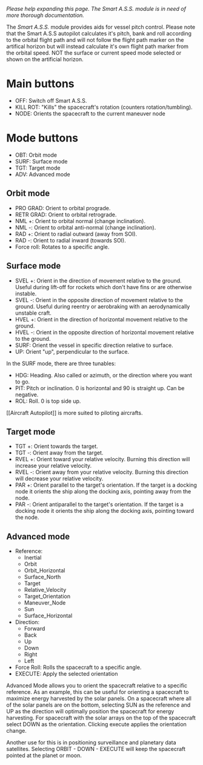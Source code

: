 _Please help expanding this page. The Smart A.S.S. module is in need of more thorough documentation._

The _Smart A.S.S._ module provides aids for vessel pitch control. Please note that the Smart A.S.S autopilot calculates it's pitch, bank and roll according to the orbital flight path and will not follow the flight path marker on the artifical horizon but will instead calculate it's own flight path marker from the orbital speed. NOT the surface or current speed mode selected or shown on the artificial horizon.

# Main buttons

* OFF: Switch off Smart A.S.S.
* KILL ROT: "Kills" the spacecraft's rotation (counters rotation/tumbling).
* NODE: Orients the spacecraft to the current maneuver node

# Mode buttons

* OBT: Orbit mode
* SURF: Surface mode
* TGT: Target mode
* ADV: Advanced mode

## Orbit mode

* PRO GRAD: Orient to orbital prograde.
* RETR GRAD: Orient to orbital retrograde.
* NML +: Orient to orbital normal (change inclination).
* NML -: Orient to orbital anti-normal (change inclination).
* RAD +: Orient to radial outward (away from SOI).
* RAD -: Orient to radial inward (towards SOI).
* Force roll: Rotates to a specific angle. 

## Surface mode

* SVEL +: Orient in the direction of movement relative to the ground. Useful during lift-off for rockets which don't have fins or are otherwise instable.
* SVEL -: Orient in the opposite direction of movement relative to the ground. Useful during reentry or aerobraking with an aerodynamically unstable craft.
* HVEL +: Orient in the direction of horizontal movement relative to the ground.
* HVEL -: Orient in the opposite direction of horizontal movement relative to the ground.
* SURF: Orient the vessel in specific direction relative to surface.
* UP: Orient "up", perpendicular to the surface.

In the SURF mode, there are three tunables:

* HDG: Heading. Also called or azimuth, or the direction where you want to go.
* PIT: Pitch or inclination. 0 is horizontal and 90 is straight up. Can be negative.
* ROL: Roll. 0 is top side up.

[[Aircraft Autopilot]] is more suited to piloting aircrafts.

## Target mode

* TGT +: Orient towards the target.
* TGT -: Orient away from the target.
* RVEL +: Orient toward your relative velocity. Burning this direction will increase your relative velocity.
* RVEL -: Orient away from your relative velocity. Burning this direction will decrease your relative velocity.
* PAR +: Orient parallel to the target's orientation. If the target is a docking node it orients the ship along the docking axis, pointing away from the node.
* PAR -: Orient antiparallel to the target's orientation. If the target is a docking node it orients the ship along the docking axis, pointing toward the node.

## Advanced mode
* Reference:
  * Inertial
  * Orbit
  * Orbit_Horizontal
  * Surface_North
  * Target
  * Relative_Velocity
  * Target_Orientation
  * Maneuver_Node
  * Sun
  * Surface_Horizontal
* Direction:
  * Forward
  * Back
  * Up
  * Down
  * Right
  * Left
* Force Roll: Rolls the spacecraft to a specific angle.
* EXECUTE: Apply the selected orientation

Advanced Mode allows you to orient the spacecraft relative to a specific reference.  As an example, this can be useful for orienting a spacecraft to maximize energy harvested by the solar panels.  On a spacecraft where all of the solar panels are on the bottom, selecting SUN as the reference and UP as the direction will optimally position the spacecraft for energy harvesting.  For spacecraft with the solar arrays on the top of the spacecraft select DOWN as the orientation.  Clicking execute applies the orientation change.

Another use for this is in positioning surveillance and planetary data satellites.  Selecting ORBIT - DOWN - EXECUTE will keep the spacecraft pointed at the planet or moon.